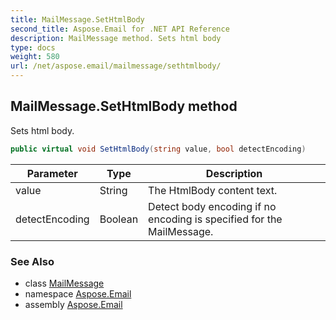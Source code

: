 ```yaml
---
title: MailMessage.SetHtmlBody
second_title: Aspose.Email for .NET API Reference
description: MailMessage method. Sets html body
type: docs
weight: 580
url: /net/aspose.email/mailmessage/sethtmlbody/
---
```

## MailMessage.SetHtmlBody method

Sets html body.

```csharp
public virtual void SetHtmlBody(string value, bool detectEncoding)
```

| Parameter | Type | Description |
| --- | --- | --- |
| value | String | The HtmlBody content text. |
| detectEncoding | Boolean | Detect body encoding if no encoding is specified for the MailMessage. |

### See Also

* class [MailMessage](../)
* namespace [Aspose.Email](../../mailmessage/)
* assembly [Aspose.Email](../../../)


